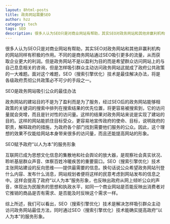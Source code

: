```yaml
---
layout: 8html-posts
title: 政务网站需要SEO
author: hzz
category: tech
tags: SEO
description: 很多人认为SEO只是对商业网站有帮助，其实SEO对政务网站和其他非赢利机构的网站同样有积极的作用。
---
```

很多人认为SEO只是对商业网站有帮助，其实SEO对政务网站和其他非赢利机构的网站同样有积极的作用。不同的是商务网站通过SEO吸引更多的流量，从而获取企业更大的利润。但是政务网站不是以盈利为目的而是希望群众访问网站上的与自己息息相关的咨询，但是怎样吸引群众主动访问政务网站这就成了政府公共政策的一大难题。面对这个难题，SEO（搜索引擎优化）技术是最佳解决办法，将是各级政府贯彻公共政策必不可少的手段之一。

SEO是政务网站吸引公众的最佳办法

政务网站的建站目的不是为了盈利而是为了服务，经过SEO后的政务网站能够相政策的关键词的搜索中排列在搜索结果的优先位置，将更容易被搜索到，它的访问量就会突增，而且是针对性的访问量。这样的结果对政务网站来说是实现了建站的目的。这样的网站能抓住目标受众，更容易地宣传政府的使命、目标，说明政府的职责，解释政府的措施，为政府各个部门找到需要他们服务的公众。因此，这个理想的效果不仅能给网站本身带来很多的访问量，而且还能提高网站的形象。

SEO赋予政府“以人为本”的服务形象

互联网已成为思想文化信息的集散地和社会舆论的放大器，是观察社会真实状况、聆听基层群众声音、体察百姓冷暖疾苦的重要窗口。SEO（搜索引擎优化）技术主张网站建设的反向思维——提供最需要的信息。换句话说公众希望政务网站刊登什么内容、发布什么消息，网站规划者便将这样的民意考虑到网站发布的信息之中。这样会提高了政府“以人为本”服务形象，也反映出政府从网上倾听公众的声音，体现出为民服务的思想和执政水平，如同一个商业网站是否能反映出消费者对它推销的商品是否有需求、是否能及时反映这个需求一样。

综上所述，我们可以看出，SEO（搜索引擎优化）技术是解决怎样吸引群众主动访问政务网站最佳方法，同时通过SEO（搜索引擎优化）技术能确实提高政府“以人为本”的服务形象。